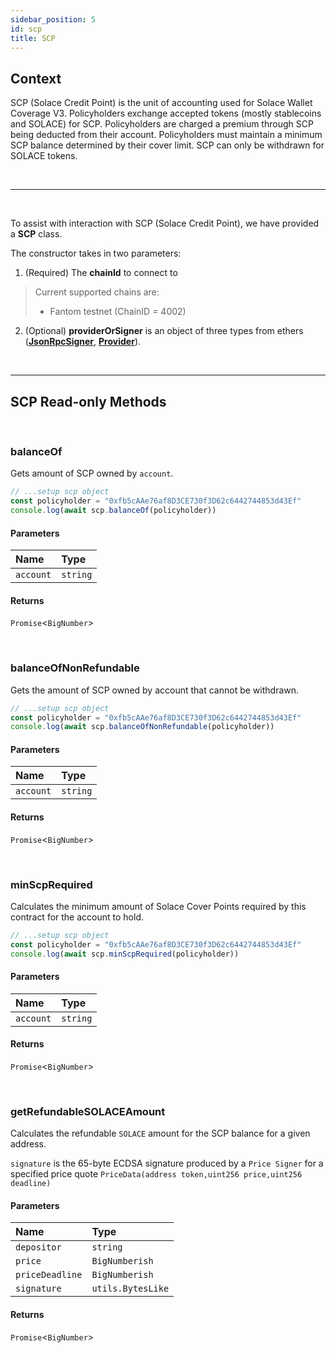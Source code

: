 ```yaml
---
sidebar_position: 5
id: scp
title: SCP
---
```


## Context

SCP (Solace Credit Point) is the unit of accounting used for Solace Wallet Coverage V3. Policyholders exchange accepted tokens (mostly stablecoins and SOLACE) for SCP. Policyholders are charged a premium through SCP being deducted from their account. Policyholders must maintain a minimum SCP balance determined by their cover limit. SCP can only be withdrawn for SOLACE tokens.

<br/>

---

<br/>

To assist with interaction with SCP (Solace Credit Point), we have provided a **SCP** class.

The constructor takes in two parameters:

1. (Required) The **chainId** to connect to

> Current supported chains are:
> - Fantom testnet (ChainID = 4002)

2. (Optional) **providerOrSigner** is an object of three types from ethers ([**JsonRpcSigner**](https://docs.ethers.io/v5/api/providers/jsonrpc-provider/#JsonRpcSigner), [**Provider**](https://docs.ethers.io/v5/api/providers/provider/)).

<br/>

---

## **SCP Read-only Methods**

<br/>

### **balanceOf**

Gets amount of SCP owned by `account`.

```js
// ...setup scp object
const policyholder = "0xfb5cAAe76af8D3CE730f3D62c6442744853d43Ef"
console.log(await scp.balanceOf(policyholder))
```

#### Parameters

| Name | Type |
| :------ | :------ |
| `account` | `string` |

#### Returns

`Promise`<`BigNumber`\>

<br/>

### **balanceOfNonRefundable**

Gets the amount of SCP owned by account that cannot be withdrawn.

```js
// ...setup scp object
const policyholder = "0xfb5cAAe76af8D3CE730f3D62c6442744853d43Ef"
console.log(await scp.balanceOfNonRefundable(policyholder))
```

#### Parameters

| Name | Type |
| :------ | :------ |
| `account` | `string` |

#### Returns

`Promise`<`BigNumber`\>

<br/>

### **minScpRequired**

Calculates the minimum amount of Solace Cover Points required by this contract for the account to hold.

```js
// ...setup scp object
const policyholder = "0xfb5cAAe76af8D3CE730f3D62c6442744853d43Ef"
console.log(await scp.minScpRequired(policyholder))
```

#### Parameters

| Name | Type |
| :------ | :------ |
| `account` | `string` |

#### Returns

`Promise`<`BigNumber`\>

<br/>

### **getRefundableSOLACEAmount**

Calculates the refundable `SOLACE` amount for the SCP balance for a given address.

`signature` is the 65-byte ECDSA signature produced by a `Price Signer` for a specified price quote `PriceData(address token,uint256 price,uint256 deadline)`

#### Parameters

| Name | Type |
| :------ | :------ |
| `depositor` | `string` |
| `price` | `BigNumberish` |
| `priceDeadline` | `BigNumberish` |
| `signature` | `utils.BytesLike` |

#### Returns

`Promise`<`BigNumber`\>

<br/>